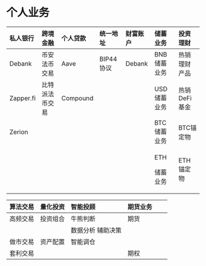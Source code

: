 # 个人业务

<table>
  <thead>
    <tr>
      <th style="text-align:left">&#x79C1;&#x4EBA;&#x94F6;&#x884C;</th>
      <th style="text-align:left">&#x8DE8;&#x5883;&#x91D1;&#x878D;</th>
      <th style="text-align:left">&#x4E2A;&#x4EBA;&#x8D37;&#x6B3E;</th>
      <th style="text-align:left">&#x7EDF;&#x4E00;&#x5730;&#x5740;</th>
      <th style="text-align:left">&#x8D22;&#x5BCC;&#x8D26;&#x6237;</th>
      <th style="text-align:left">&#x50A8;&#x84C4;&#x4E1A;&#x52A1;</th>
      <th style="text-align:left">&#x6295;&#x8D44;&#x7406;&#x8D22;</th>
    </tr>
  </thead>
  <tbody>
    <tr>
      <td style="text-align:left">Debank</td>
      <td style="text-align:left">&#x5E01;&#x5B89;&#x6CD5;&#x5E01;&#x4EA4;&#x6613;</td>
      <td style="text-align:left">Aave</td>
      <td style="text-align:left">BIP44&#x534F;&#x8BAE;</td>
      <td style="text-align:left">Debank</td>
      <td style="text-align:left">BNB&#x50A8;&#x84C4;&#x4E1A;&#x52A1;</td>
      <td style="text-align:left">&#x70ED;&#x9500;&#x7406;&#x8D22;&#x4EA7;&#x54C1;</td>
    </tr>
    <tr>
      <td style="text-align:left">Zapper.fi</td>
      <td style="text-align:left">&#x6BD4;&#x7279;&#x6D3E;&#x6CD5;&#x5E01;&#x4EA4;&#x6613;</td>
      <td style="text-align:left">Compound</td>
      <td style="text-align:left"></td>
      <td style="text-align:left"></td>
      <td style="text-align:left">USD&#x50A8;&#x84C4;&#x4E1A;&#x52A1;</td>
      <td style="text-align:left">&#x70ED;&#x9500;DeFi&#x57FA;&#x91D1;</td>
    </tr>
    <tr>
      <td style="text-align:left">Zerion</td>
      <td style="text-align:left"></td>
      <td style="text-align:left"></td>
      <td style="text-align:left"></td>
      <td style="text-align:left"></td>
      <td style="text-align:left">BTC&#x50A8;&#x84C4;&#x4E1A;&#x52A1;</td>
      <td style="text-align:left">BTC&#x951A;&#x5B9A;&#x7269;</td>
    </tr>
    <tr>
      <td style="text-align:left"></td>
      <td style="text-align:left"></td>
      <td style="text-align:left"></td>
      <td style="text-align:left"></td>
      <td style="text-align:left"></td>
      <td style="text-align:left">
        <p>ETH</p>
        <p>&#x50A8;&#x84C4;&#x4E1A;&#x52A1;</p>
      </td>
      <td style="text-align:left">ETH&#x951A;&#x5B9A;&#x7269;</td>
    </tr>
  </tbody>
</table>

| 算法交易 | 量化投资 | 智能投顾 | 期货业务 |  |  |
| :--- | :--- | :--- | :--- | :--- | :--- |
| 高频交易 | 投资组合 | 牛熊判断 | 期货 |  |  |
|  |  | 数据分析 辅助决策 |  |  |  |
| 做市交易 | 资产配置 | 智能调仓 |  |  |  |
| 套利交易 |  |  | 期权 |  |  |




